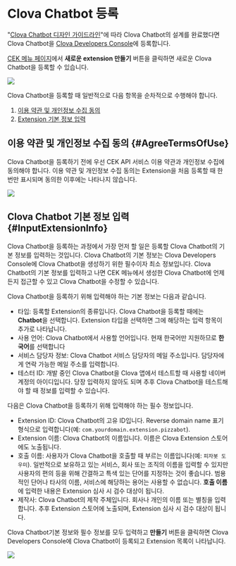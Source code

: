 # Clova Chatbot 등록

"[Clova Chatbot 디자인 가이드라인](/Design/Design_Guideline_For_Chatbot_Extension.md)"에 따라 Clova Chatbot의 설계를 완료했다면 Clova Chatbot을 <a href="https://developers.naver.com/console/clova/" target="_blank">Clova Developers Console</a>에 등록합니다.

<a href="https://developers.naver.com/console/clova/cek/#/list" target="_blank">CEK 메뉴 페이지</a>에서 **새로운 extension 만들기** 버튼을 클릭하면 새로운 Clova Chatbot을 등록할 수 있습니다.

![](/DevConsole/Resources/Images/DevConsole-First_Look_of_Extension_List.png)

Clova Chatbot을 등록할 때 일반적으로 다음 항목을 순차적으로 수행해야 합니다.

1. [이용 약관 및 개인정보 수집 동의](#AgreeTermsOfUse)
2. [Extension 기본 정보 입력](#InputExtensionInfo)

## 이용 약관 및 개인정보 수집 동의 {#AgreeTermsOfUse}

Clova Chatbot을 등록하기 전에 우선 CEK API 서비스 이용 약관과 개인정보 수집에 동의해야 합니다. 이용 약관 및 개인정보 수집 동의는 Extension을 처음 등록할 때 한 번만 표시되며 동의한 이후에는 나타나지 않습니다.

![](/DevConsole/Resources/Images/DevConsole-Agree_Terms_of_Use_and_Collecting_Personal_Info.png)

## Clova Chatbot 기본 정보 입력 {#InputExtensionInfo}

Clova Chatbot을 등록하는 과정에서 가장 먼저 할 일은 등록할 Clova Chatbot의 기본 정보를 입력하는 것입니다. Clova Chatbot의 기본 정보는 Clova Developers Console에 Clova Chatbot을 생성하기 위한 필수이자 최소 정보입니다. Clova Chatbot의 기본 정보를 입력하고 나면 CEK 메뉴에서 생성한 Clova Chatbot에 언제든지 접근할 수 있고 Clova Chatbot을 수정할 수 있습니다.

Clova Chatbot을 등록하기 위해 입력해야 하는 기본 정보는 다음과 같습니다.

* 타입: 등록할 Extension의 종류입니다. Clova Chatbot을 등록할 때에는 **Chatbot**을 선택합니다. Extension 타입을 선택하면 그에 해당하는 입력 항목이 추가로 나타납니다.
* 사용 언어: Clova Chatbot에서 사용할 언어입니다. 현재 한국어만 지원하므로 **한국어**를 선택합니다
* 서비스 담당자 정보: Clova Chatbot 서비스 담당자의 메일 주소입니다. 담당자에게 연락 가능한 메일 주소를 입력합니다.
* 테스터 ID: 개발 중인 Clova Chatbot을 Clova 앱에서 테스트할 때 사용할 네이버 계정의 아이디입니다. 당장 입력하지 않아도 되며 추후 Clova Chatbot을 테스트해야 할 때 정보를 입력할 수 있습니다.

다음은 Clova Chatbot을 등록하기 위해 입력해야 하는 필수 정보입니다.

* Extension ID: Clova Chatbot의 고유 ID입니다. Reverse domain name 표기 형식으로 입력합니다(예: `com.yourdomain.extension.pizzabot`).
* Extension 이름: Clova Chatbot의 이름입니다. 이름은 Clova Extension 스토어에도 노출됩니다.
* 호출 이름: 사용자가 Clova Chatbot을 호출할 때 부르는 이름입니다(예: `피자봇 도우미`). 일반적으로 보유하고 있는 서비스, 회사 또는 조직의 이름을 입력할 수 있지만 사용자의 편의 등을 위해 간결하고 특색 있는 단어를 지정하는 것이 좋습니다. 범용적인 단어나 타사의 이름, 서비스에 해당하는 용어는 사용할 수 없습니다. **호출 이름**에 입력한 내용은 Extension 심사 시 검수 대상이 됩니다.
* 제작사: Clova Chatbot의 제작 주체입니다. 회사나 개인의 이름 또는 별칭을 입력합니다. 추후 Extension 스토어에 노출되며, Extension 심사 시 검수 대상이 됩니다.

Clova Chatbot기본 정보와 필수 정보를 모두 입력하고 **만들기** 버튼을 클릭하면 Clova Developers Console에 Clova Chatbot이 등록되고 Extension 목록이 나타납니다.

![](/DevConsole/Resources/Images/DevConsole-Extension_List_after_Creation.png)



